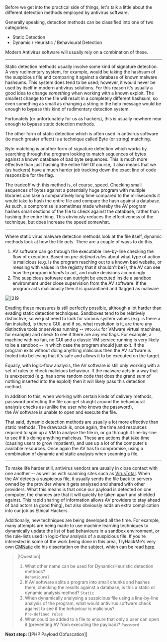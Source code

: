 Before we get into the practical side of things, let's talk a little about the different detection methods employed by antivirus software.

Generally speaking, detection methods can be classified into one of two categories:

- Static Detection
- Dynamic / Heuristic / Behavioural Detection

Modern Antivirus software will usually rely on a combination of these.


---

Static detection methods usually involve some kind of signature detection. A very rudimentary system, for example, would be taking the hashsum of the suspicious file and comparing it against a database of known malware hashsums. This system does tend to be used; however, it would never be used by itself in modern antivirus solutions. For this reason it's usually a good idea to change _something_ when working with a known exploit. The smallest change to the file will result in a completely different hashsum, so even something as small as changing a string in the help message would be enough to bypass this kind of rudimentary detection system.

Fortunately (or unfortunately for us as hackers), this is usually nowhere near enough to bypass static detection methods.

The other form of static detection which is often used in antivirus software (to much greater effect) is a technique called Byte (or string) matching.

Byte matching is another form of signature detection which works by searching through the program looking to match sequences of bytes against a known database of bad byte sequences. This is much more effective than just hashing the entire file! Of course, it also means that we (as hackers) have a much harder job tracking down the exact line of code responsible for the flag.  

The tradeoff with this method is, of course, speed. Checking small sequences of bytes against a potentially huge program with multiple libraries can take a comparatively long time compared to the milliseconds it would take to hash the entire file and compare the hash against a database. As such, a compromise is sometimes made whereby the AV program hashes small sections of the file to check against the database, rather than hashing the entire thing. This obviously reduces the effectiveness of the technique, but does increase the speed somewhat.


---

Where static virus malware detection methods look at the file itself, dynamic methods look at how the file _acts._ There are a couple of ways to do this.

1. AV software can go through the executable line-by-line checking the flow of execution. Based on _pre-defined rules_ about what type of action is malicious (e.g. is the program reaching out to a known bad website, or messing with values in the registry that it shouldn't be?), the AV can see how the program _intends_ to act, and make decisions accordingly
2. The suspicious software can outright be executed inside a sandbox environment under close supervision from the AV software. If the program acts maliciously then it is quarantined and flagged as malware

![|219](https://assets.tryhackme.com/additional/wreath-network/YzZkODljOGJm.png)

Evading these measures is still perfectly possible, although a lot harder than evading static detection techniques. Sandboxes tend to be relatively distinctive, so we just need to look for various system values (e.g. is there a fan installed, is there a GUI, and if so, what resolution is it, are there any distinctive tools or services running -- `VMtools` for VMware virtual machines, for example) and check to see if there are any red flags. For example, a machine with no fan, no GUI and a classic VM service running is very likely to be a sandbox -- in which case the program should just exit. If the program exits without doing anything malicious then the AV software is fooled into believing that it's safe and allows it to be executed on the target.

Equally, with logic-flow analysis, the AV software is still only working with a set of rules to check malicious behaviour. If the malware acts in a way that is unexpected (e.g. has some random code that does the grand sum of nothing inserted into the exploit) then it will likely pass this detection method.

In addition to this, when working with certain kinds of delivery methods, password protecting the file can get straight around the behavioural analysis checks as (unlike the user who knows the password), the AV software is unable to open and execute the file.

That said, dynamic detection methods are usually a lot more effective than static methods. The drawback is, once again, the time and resources required to spin up a VM to analyse the file in, or go through it line-by-line to see if it's doing anything malicious. These are actions that take time (causing users to grow impatient), and use up a lot of the computer's available resources. Once again the AV has to compromise, using a combination of dynamic and static analysis when scanning a file.


---

To make life harder still, antivirus vendors are usually in close contact with one another -- as well as with scanning sites such as [VirusTotal](https://www.virustotal.com/). When the AV detects a suspicious file, it usually sends the file back to servers owned by the provider where it gets analysed and shared with other providers. What this means is that once our payload is detected on one computer, the chances are that it will quickly be taken apart and shielded against. This rapid sharing of information allows AV providers to stay ahead of bad actors (a good thing), but also obviously adds an extra complication into our job as Ethical Hackers.

Additionally, new techniques are being developed all the time. For example, many attempts are being made to use machine learning techniques to dynamically update the list of bad behaviours in a sandbox environment, or the rule-lists used in logic-flow analysis of a suspicious file. If you're interested in some of the work being done in this area, TryHackMe's very own [CMNatic](https://cmnatic.co.uk/) did his dissertation on the subject, which can be read [here](https://resources.cmnatic.co.uk/Presentations/Dissertation/).

> [!Question]
>1. What other name can be used for Dynamic/Heuristic detection methods?  
>`Behavioural` 
> 2. If AV software splits a program into small chunks and hashes them, checking the results against a database, is this a static or dynamic analysis method? 
> `Static`
>3. When dynamically analysing a suspicious file using a line-by-line analysis of the program, what would antivirus software check against to see if the behaviour is malicious?  
>`Pre-defined rules`
>4.  What could be added to a file to ensure that only a user can open it (preventing AV from executing the payload)?
>`Password`

**Next step:** [[PHP Payload Obfuscation]]

